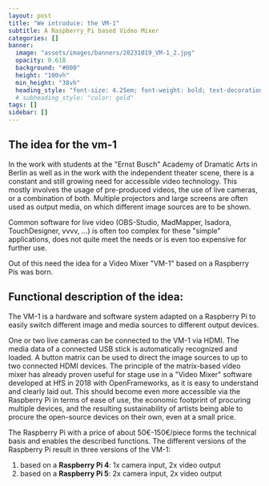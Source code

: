 ```yaml
---
layout: post
title: "We introduce: the VM-1"
subtitle: A Raspberry_Pi based Video Mixer
categories: []
banner:
  image: "assets/images/banners/20231019_VM-1_2.jpg"
  opacity: 0.618
  background: "#000"
  height: "100vh"
  min_height: "38vh"
  heading_style: "font-size: 4.25em; font-weight: bold; text-decoration: underline"
  # subheading_style: "color: gold"
tags: []
sidebar: []
---
```


## The idea for the vm-1

In the work with students at the "Ernst Busch" Academy of Dramatic Arts in Berlin as well as in the work with the independent theater scene, there is a constant and still growing need for accessible video technology. This mostly involves the usage of pre-produced videos, the use of live cameras, or a combination of both. Multiple projectors and large screens are often used as output media, on which different image sources are to be shown.

Common software for live video (OBS-Studio, MadMapper, Isadora, TouchDesigner, vvvv, ...) is often too complex for these "simple" applications, does not quite meet the needs or is even too expensive for further use.

Out of this need the idea for a Video Mixer "VM-1" based on a Raspberry Pis was born.

## Functional description of the idea:

The VM-1 is a hardware and software system adapted on a Raspberry Pi to easily switch different image and media sources to different output devices.

One or two live cameras can be connected to the VM-1 via HDMI. The media data of a connected USB stick is automatically recognized and loaded. A button matrix can be used to direct the image sources to up to two connected HDMI devices. The principle of the matrix-based video mixer has already proven useful for stage use in a "Video Mixer" software developed at HfS in 2018 with OpenFrameworks, as it is easy to understand and clearly laid out. This should become even more accessible via the Raspberry Pi in terms of ease of use, the economic footprint of procuring multiple devices, and the resulting sustainability of artists being able to procure the open-source devices on their own, even at a small price.

The Raspberry Pi with a price of about 50€-150€/piece forms the technical basis and enables the described functions. The different versions of the Raspberry Pi result in three versions of the VM-1:

1. based on a **Raspberry Pi 4**:
   1x camera input, 2x video output
2. based on a **Raspberry Pi 5**:
   2x camera input, 2x video output
